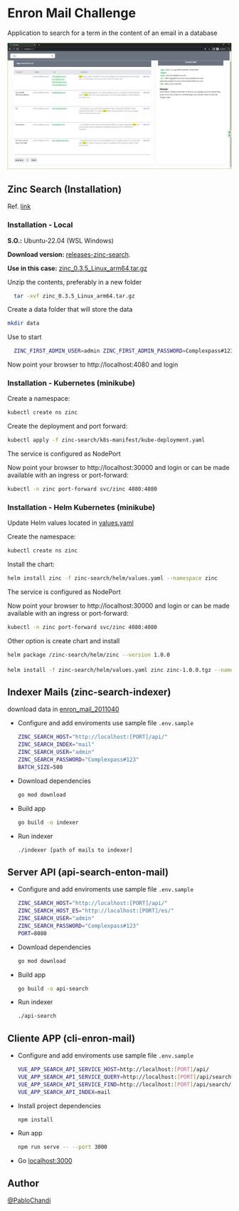 
#  Enron Mail Challenge

Application to search for a term in the content of an email in a database


![client](./cli-enron-mail/public/client.png?raw=true)

## Zinc Search (Installation)

Ref. [link](https://docs.zincsearch.com/quickstart/#installation)

### Installation - Local

**S.O.:** Ubuntu-22.04 (WSL Windows)

**Download version:** [releases-zinc-search](https://github.com/zinclabs/zinc/releases).

**Use in this case:** [zinc_0.3.5_Linux_arm64.tar.gz](https://github.com/zinclabs/zinc/releases/download/v0.3.5/zinc_0.3.5_Linux_arm64.tar.gz)

Unzip the contents, preferably in a new folder
```bash
  tar -xvf zinc_0.3.5_Linux_arm64.tar.gz
```
Create a data folder that will store the data
```bash
mkdir data
```
Use to start 
```bash
  ZINC_FIRST_ADMIN_USER=admin ZINC_FIRST_ADMIN_PASSWORD=Complexpass#123 ./zinc
```

Now point your browser to http://localhost:4080 and login

### Installation - Kubernetes (minikube)
Create a namespace:
```bash
kubectl create ns zinc
```
Create the deployment and port forward:
```bash
kubectl apply -f zinc-search/k8s-manifest/kube-deployment.yaml
```
The service is configured as NodePort

Now point your browser to http://localhost:30000 and login or can be made available with an ingress or port-forward:
```bash
kubectl -n zinc port-forward svc/zinc 4080:4080
```

### Installation - Helm Kubernetes (minikube)

Update Helm values located in [values.yaml](https://github.com/zinclabs/zinc/blob/main/helm/zinc/values.yaml)

Create the namespace:
```bash
kubectl create ns zinc
```
Install the chart:

```bash
helm install zinc -f zinc-search/helm/values.yaml --namespace zinc
```
The service is configured as NodePort

Now point your browser to http://localhost:30000 and login or can be made available with an ingress or port-forward:

```bash
kubectl -n zinc port-forward svc/zinc 4080:4080
```

Other option is create chart and install 

```bash
helm package /zinc-search/helm/zinc --version 1.0.0

helm install -f zinc-search/helm/values.yaml zinc zinc-1.0.0.tgz --namespace zinc
```
## Indexer Mails (zinc-search-indexer)

download data in [enron_mail_2011040](http://www.cs.cmu.edu/~enron/enron_mail_20110402.tgz)

* Configure and add enviroments use sample file `.env.sample`
    ```bash
    ZINC_SEARCH_HOST="http://localhost:[PORT]/api/"
    ZINC_SEARCH_INDEX="mail"
    ZINC_SEARCH_USER="admin"
    ZINC_SEARCH_PASSWORD="Complexpass#123"
    BATCH_SIZE=500
    ```

* Download dependencies
    ```bash
    go mod download
    ```

* Build app

    ```bash
    go build -o indexer
    ```
* Run indexer

    ```bash
    ./indexer [path of mails to indexer]
    ```

## Server API (api-search-enton-mail)

* Configure and add enviroments use sample file `.env.sample`
    ```bash
    ZINC_SEARCH_HOST="http://localhost:[PORT]/api/"
    ZINC_SEARCH_HOST_ES="http://localhost:[PORT]/es/"
    ZINC_SEARCH_USER="admin"
    ZINC_SEARCH_PASSWORD="Complexpass#123"
    PORT=8080
    ```

* Download dependencies
    ```bash
    go mod download
    ```

* Build app

    ```bash
    go build -o api-search
    ```
* Run indexer

    ```bash
    ./api-search
    ```

## Cliente APP (cli-enron-mail)

* Configure and add enviroments use sample file `.env.sample`
    ```bash
    VUE_APP_SEARCH_API_SERVICE_HOST=http://localhost:[PORT]/api/
    VUE_APP_SEARCH_API_SERVICE_QUERY=http://localhost:[PORT]/api/search
    VUE_APP_SEARCH_API_SERVICE_FIND=http://localhost:[PORT]/api/search/id
    VUE_APP_SEARCH_API_INDEX=mail
    ```

* Install project dependencies
    ```bash
    npm install
    ```

* Run app

    ```bash
    npm run serve -- --port 3000
    ```
* Go [localhost:3000](http:localhost:3000)
## Author
[@PabloChandi](https://www.github.com/pabblo17)

